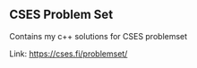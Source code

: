 ## CSES Problem Set
Contains my c++ solutions for CSES problemset

Link: https://cses.fi/problemset/
